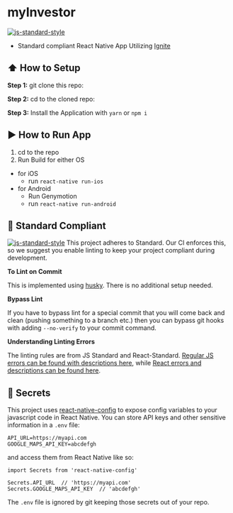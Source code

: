 #  myInvestor
[![js-standard-style](https://img.shields.io/badge/code%20style-standard-brightgreen.svg?style=flat)](http://standardjs.com/)

* Standard compliant React Native App Utilizing [Ignite](https://github.com/infinitered/ignite)

## :arrow_up: How to Setup

**Step 1:** git clone this repo:

**Step 2:** cd to the cloned repo:

**Step 3:** Install the Application with `yarn` or `npm i`


## :arrow_forward: How to Run App

1. cd to the repo
2. Run Build for either OS
  * for iOS
    * run `react-native run-ios`
  * for Android
    * Run Genymotion
    * run `react-native run-android`

## :no_entry_sign: Standard Compliant

[![js-standard-style](https://cdn.rawgit.com/feross/standard/master/badge.svg)](https://github.com/feross/standard)
This project adheres to Standard.  Our CI enforces this, so we suggest you enable linting to keep your project compliant during development.

**To Lint on Commit**

This is implemented using [husky](https://github.com/typicode/husky). There is no additional setup needed.

**Bypass Lint**

If you have to bypass lint for a special commit that you will come back and clean (pushing something to a branch etc.) then you can bypass git hooks with adding `--no-verify` to your commit command.

**Understanding Linting Errors**

The linting rules are from JS Standard and React-Standard.  [Regular JS errors can be found with descriptions here](http://eslint.org/docs/rules/), while [React errors and descriptions can be found here](https://github.com/yannickcr/eslint-plugin-react).

## :closed_lock_with_key: Secrets

This project uses [react-native-config](https://github.com/luggit/react-native-config) to expose config variables to your javascript code in React Native. You can store API keys
and other sensitive information in a `.env` file:

```
API_URL=https://myapi.com
GOOGLE_MAPS_API_KEY=abcdefgh
```

and access them from React Native like so:

```
import Secrets from 'react-native-config'

Secrets.API_URL  // 'https://myapi.com'
Secrets.GOOGLE_MAPS_API_KEY  // 'abcdefgh'
```

The `.env` file is ignored by git keeping those secrets out of your repo.

